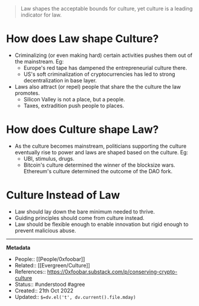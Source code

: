 > Law shapes the acceptable bounds for culture, yet culture is a leading indicator for law.
# How does Law shape Culture?
- Criminalizing (or even making hard) certain activities pushes them out of the mainstream. Eg:
	- Europe's red tape has dampened the entrepreneurial culture there.
	- US's soft criminalization of cryptocurrencies has led to strong decentralization in base layer.
- Laws also attract (or repel) people that share the the culture the law promotes.
	- Silicon Valley is not a place, but a people.
	- Taxes, extradition push people to places.
# How does Culture shape Law?
- As the culture becomes mainstream, politicians supporting the culture eventually rise to power and laws are shaped based on the culture. Eg:
	- UBI, stimulus, drugs.
	- Bitcoin's culture determined the winner of the blocksize wars. Ethereum's culture determined the outcome of the DAO fork.
# Culture Instead of Law
- Law should lay down the bare minimum needed to thrive.
- Guiding principles should come from culture instead.
- Law should be flexible enough to enable innovation but rigid enough to prevent malicious abuse.
---
**Metadata**
- People:: [[People/0xfoobar]]
- Related:: [[Evergreen/Culture]]
- References:: https://0xfoobar.substack.com/p/conserving-crypto-culture
- Status:: #understood #agree 
- Created:: 21th Oct 2022
- Updated:: `$=dv.el('t', dv.current().file.mday)`